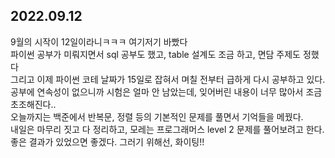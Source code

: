 ## 2022.09.12
9월의 시작이 12일이라니ㅋㅋㅋ 여기저기 바빴다  
파이썬 공부가 미뤄지면서 sql 공부도 했고, table 설계도 조금 하고, 면담 주제도 정했다  
그리고 이제 파이썬 코테 날짜가 15일로 잡혀서 며칠 전부터 급하게 다시 공부하고 있다.  
공부에 연속성이 없으니까 시험은 얼마 안 남았는데, 잊어버린 내용이 너무 많아서 조금 초조해진다..  
오늘까지는 백준에서 반복문, 정렬 등의 기본적인 문제를 풀면서 기억들을 메꿨다.  
내일은 마무리 짓고 다 정리하고, 모레는 프로그래머스 level 2 문제를 풀어보려고 한다.  
좋은 결과가 있었으면 좋겠다. 그러기 위해선, 화이팅!!  
